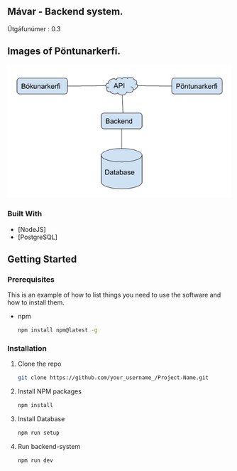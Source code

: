 ## Mávar - Backend system.

Útgáfunúmer : 0.3

## Images of Pöntunarkerfi.
![alt text](https://github.com/ArniZenux/mavar-server/blob/main/image/backend-image.jpg)

### Built With
* [NodeJS]
* [PostgreSQL]

## Getting Started

### Prerequisites

This is an example of how to list things you need to use the software and how to install them.
* npm
  ```sh
  npm install npm@latest -g
  ```

### Installation

1. Clone the repo
   ```sh
   git clone https://github.com/your_username_/Project-Name.git
   ```
2. Install NPM packages
   ```sh
   npm install
   ```
3. Install Database
    ```sh
    npm run setup
    ```
4. Run backend-system 
    ```sh
    npm run dev
    ```